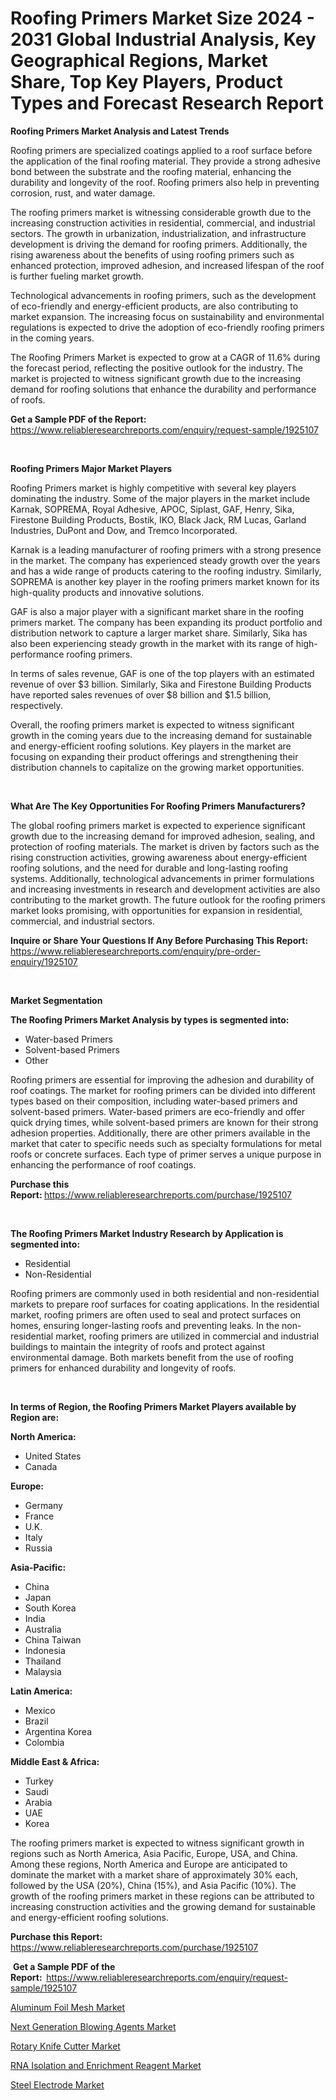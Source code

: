 <p><h1>Roofing Primers Market Size 2024 - 2031 Global Industrial Analysis, Key Geographical Regions, Market Share, Top Key Players, Product Types and Forecast Research Report</h1></p><p><strong>Roofing Primers Market Analysis and Latest Trends</strong></p>
<p><p>Roofing primers are specialized coatings applied to a roof surface before the application of the final roofing material. They provide a strong adhesive bond between the substrate and the roofing material, enhancing the durability and longevity of the roof. Roofing primers also help in preventing corrosion, rust, and water damage.</p><p>The roofing primers market is witnessing considerable growth due to the increasing construction activities in residential, commercial, and industrial sectors. The growth in urbanization, industrialization, and infrastructure development is driving the demand for roofing primers. Additionally, the rising awareness about the benefits of using roofing primers such as enhanced protection, improved adhesion, and increased lifespan of the roof is further fueling market growth.</p><p>Technological advancements in roofing primers, such as the development of eco-friendly and energy-efficient products, are also contributing to market expansion. The increasing focus on sustainability and environmental regulations is expected to drive the adoption of eco-friendly roofing primers in the coming years.</p><p>The Roofing Primers Market is expected to grow at a CAGR of 11.6% during the forecast period, reflecting the positive outlook for the industry. The market is projected to witness significant growth due to the increasing demand for roofing solutions that enhance the durability and performance of roofs.</p></p>
<p><strong>Get a Sample PDF of the Report:&nbsp;</strong> <a href="https://www.reliableresearchreports.com/enquiry/request-sample/1925107">https://www.reliableresearchreports.com/enquiry/request-sample/1925107</a></p>
<p>&nbsp;</p>
<p><strong>Roofing Primers Major Market Players</strong></p>
<p><p>Roofing Primers market is highly competitive with several key players dominating the industry. Some of the major players in the market include Karnak, SOPREMA, Royal Adhesive, APOC, Siplast, GAF, Henry, Sika, Firestone Building Products, Bostik, IKO, Black Jack, RM Lucas, Garland Industries, DuPont and Dow, and Tremco Incorporated.</p><p>Karnak is a leading manufacturer of roofing primers with a strong presence in the market. The company has experienced steady growth over the years and has a wide range of products catering to the roofing industry. Similarly, SOPREMA is another key player in the roofing primers market known for its high-quality products and innovative solutions.</p><p>GAF is also a major player with a significant market share in the roofing primers market. The company has been expanding its product portfolio and distribution network to capture a larger market share. Similarly, Sika has also been experiencing steady growth in the market with its range of high-performance roofing primers.</p><p>In terms of sales revenue, GAF is one of the top players with an estimated revenue of over $3 billion. Similarly, Sika and Firestone Building Products have reported sales revenues of over $8 billion and $1.5 billion, respectively.</p><p>Overall, the roofing primers market is expected to witness significant growth in the coming years due to the increasing demand for sustainable and energy-efficient roofing solutions. Key players in the market are focusing on expanding their product offerings and strengthening their distribution channels to capitalize on the growing market opportunities.</p></p>
<p>&nbsp;</p>
<p><strong>What Are The Key Opportunities For Roofing Primers Manufacturers?</strong></p>
<p><p>The global roofing primers market is expected to experience significant growth due to the increasing demand for improved adhesion, sealing, and protection of roofing materials. The market is driven by factors such as the rising construction activities, growing awareness about energy-efficient roofing solutions, and the need for durable and long-lasting roofing systems. Additionally, technological advancements in primer formulations and increasing investments in research and development activities are also contributing to the market growth. The future outlook for the roofing primers market looks promising, with opportunities for expansion in residential, commercial, and industrial sectors.</p></p>
<p><strong>Inquire or Share Your Questions If Any Before Purchasing This Report:</strong> <a href="https://www.reliableresearchreports.com/enquiry/pre-order-enquiry/1925107">https://www.reliableresearchreports.com/enquiry/pre-order-enquiry/1925107</a></p>
<p>&nbsp;</p>
<p><strong>Market Segmentation</strong></p>
<p><strong>The Roofing Primers Market Analysis by types is segmented into:</strong></p>
<p><ul><li>Water-based Primers</li><li>Solvent-based Primers</li><li>Other</li></ul></p>
<p><p>Roofing primers are essential for improving the adhesion and durability of roof coatings. The market for roofing primers can be divided into different types based on their composition, including water-based primers and solvent-based primers. Water-based primers are eco-friendly and offer quick drying times, while solvent-based primers are known for their strong adhesion properties. Additionally, there are other primers available in the market that cater to specific needs such as specialty formulations for metal roofs or concrete surfaces. Each type of primer serves a unique purpose in enhancing the performance of roof coatings.</p></p>
<p><strong>Purchase this Report:&nbsp;</strong><a href="https://www.reliableresearchreports.com/purchase/1925107">https://www.reliableresearchreports.com/purchase/1925107</a></p>
<p>&nbsp;</p>
<p><strong>The Roofing Primers Market Industry Research by Application is segmented into:</strong></p>
<p><ul><li>Residential</li><li>Non-Residential</li></ul></p>
<p><p>Roofing primers are commonly used in both residential and non-residential markets to prepare roof surfaces for coating applications. In the residential market, roofing primers are often used to seal and protect surfaces on homes, ensuring longer-lasting roofs and preventing leaks. In the non-residential market, roofing primers are utilized in commercial and industrial buildings to maintain the integrity of roofs and protect against environmental damage. Both markets benefit from the use of roofing primers for enhanced durability and longevity of roofs.</p></p>
<p>&nbsp;</p>
<p><strong>In terms of Region, the Roofing Primers Market Players available by Region are:</strong></p>
<p>
    <p> <strong> North America: </strong>
        <ul>
            <li>United States</li>
            <li>Canada</li>
        </ul>
        </p> 
    <p> <strong> Europe: </strong>
        <ul>
            <li>Germany</li>
            <li>France</li>
            <li>U.K.</li>
            <li>Italy</li>
            <li>Russia</li>
        </ul>
        </p> 
    <p> <strong> Asia-Pacific: </strong>
        <ul>
            <li>China</li>
            <li>Japan</li>
            <li>South Korea</li>
            <li>India</li>
            <li>Australia</li>
            <li>China Taiwan</li>
            <li>Indonesia</li>
            <li>Thailand</li>
            <li>Malaysia</li>
        </ul>
        </p> 
    <p> <strong> Latin America: </strong>
        <ul>
            <li>Mexico</li>
            <li>Brazil</li>
            <li>Argentina Korea</li>
            <li>Colombia</li>
        </ul>
        </p> 
    <p> <strong> Middle East & Africa: </strong>
        <ul>
            <li>Turkey</li>
            <li>Saudi</li>
            <li>Arabia</li>
            <li>UAE</li>
            <li>Korea</li>
        </ul>
    </p>
    </p>
<p><p>The roofing primers market is expected to witness significant growth in regions such as North America, Asia Pacific, Europe, USA, and China. Among these regions, North America and Europe are anticipated to dominate the market with a market share of approximately 30% each, followed by the USA (20%), China (15%), and Asia Pacific (10%). The growth of the roofing primers market in these regions can be attributed to increasing construction activities and the growing demand for sustainable and energy-efficient roofing solutions.</p></p>
<p><strong>Purchase this Report: </strong><a href="https://www.reliableresearchreports.com/purchase/1925107">https://www.reliableresearchreports.com/purchase/1925107</a></p>
<p>&nbsp;<strong>Get a Sample PDF of the Report:&nbsp;&nbsp;</strong><a href="https://www.reliableresearchreports.com/enquiry/request-sample/1925107">https://www.reliableresearchreports.com/enquiry/request-sample/1925107</a></p>
<p><strong></strong></p>
<p><p><a href="https://view.publitas.com/reportprime-1/aluminum-foil-mesh-market-size-reflecting-a-forecast-till-2031-market-by-type-by-application-and-by-geography/">Aluminum Foil Mesh Market</a></p><p><a href="https://picayune-night-cbd.notion.site/Global-Next-Generation-Blowing-Agents-Market-by-Types-Applications-and-Major-Players-with-Regiona-d75a5ed08d27463bb480aec92683f34d">Next Generation Blowing Agents Market</a></p><p><a href="https://summer-dogwood-3e9.notion.site/Rotary-Knife-Cutter-Market-Size-2024-2031-Global-Industrial-Analysis-Key-Geographical-Regions-Ma-355ca76ac31e47a0b52bd33c558fb61a">Rotary Knife Cutter Market</a></p><p><a href="https://funky-papaya-cf4.notion.site/RNA-Isolation-and-Enrichment-Reagent-Market-Challenges-Opportunities-and-Growth-Drivers-and-Major-5fb1efff00b84f4cafe62d03cf6099cd">RNA Isolation and Enrichment Reagent Market</a></p><p><a href="https://view.publitas.com/reportprime-1/steel-electrode-market-provides-a-comprehensive-analysis-including-a-macro-overview-of-the-market-as-well-as-micro-details-such-as-market-size-and-competitive-landscape/">Steel Electrode Market</a></p></p>